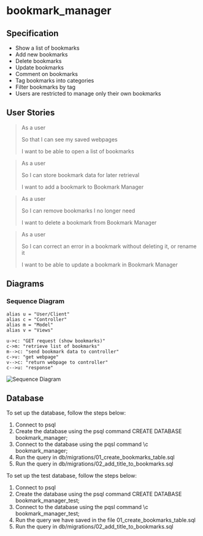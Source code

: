 # bookmark_manager

## Specification

* Show a list of bookmarks
* Add new bookmarks
* Delete bookmarks
* Update bookmarks
* Comment on bookmarks
* Tag bookmarks into categories
* Filter bookmarks by tag
* Users are restricted to manage only their own bookmarks

## User Stories

> As a user
>
> So that I can see my saved webpages
>
> I want to be able to open a list of bookmarks

> As a user
>
> So I can store bookmark data for later retrieval
>
> I want to add a bookmark to Bookmark Manager

> As a user
>
> So I can remove bookmarks I no longer need
>
> I want to delete a bookmark from Bookmark Manager

> As a user
>
> So I can correct an error in a bookmark without deleting it, or rename it
>
> I want to be able to update a bookmark in Bookmark Manager

## Diagrams

### Sequence Diagram

```
alias u = "User/Client"
alias c = "Controller"
alias m = "Model"
alias v = "Views"

u->c: "GET request (show bookmarks)"
c->m: "retrieve list of bookmarks"
m-->c: "send bookmark data to controller"
c->v: "get webpage"
v-->c: "return webpage to controller"
c-->u: "response"
```

![Sequence Diagram](sequence_diagram.png)

## Database

To set up the database, follow the steps below:

1. Connect to psql
2. Create the database using the psql command CREATE DATABASE bookmark_manager;
3. Connect to the database using the pqsl command \c bookmark_manager;
4. Run the query in db/migrations/01_create_bookmarks_table.sql
5. Run the query in db/migrations/02_add_title_to_bookmarks.sql

To set up the test database, follow the steps below:

1. Connect to psql
2. Create the database using the psql command CREATE DATABASE bookmark_manager_test;
3. Connect to the database using the pqsl command \c bookmark_manager_test;
4. Run the query we have saved in the file 01_create_bookmarks_table.sql
5. Run the query in db/migrations/02_add_title_to_bookmarks.sql
